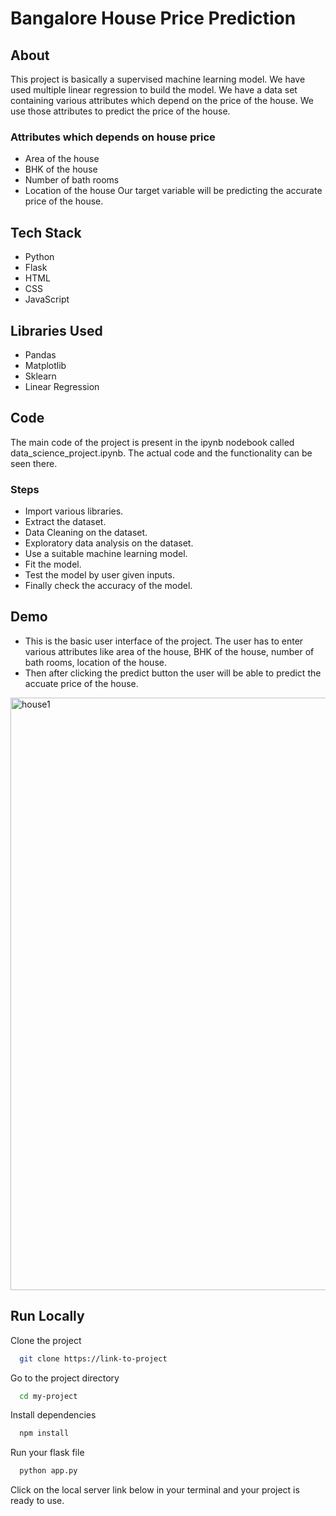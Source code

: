
# Bangalore House Price Prediction


## About
This project is basically a supervised machine learning model. We have used multiple linear regression to build the model. We have a data set containing various attributes which depend on the price of the house. We use those attributes to predict the price of the house.

### Attributes which depends on house price
* Area of the house
* BHK of the house
* Number of bath rooms
* Location of the house
Our target variable will be predicting the accurate price of the house.





## Tech Stack

* Python
* Flask
* HTML
* CSS
* JavaScript
## Libraries Used

* Pandas
* Matplotlib
* Sklearn
* Linear Regression


## Code

The main code of the project is present in the ipynb nodebook called data_science_project.ipynb. The actual code and the functionality can be seen there.

### Steps

* Import various libraries.
* Extract the dataset.
* Data Cleaning on the dataset.
* Exploratory data analysis on the dataset.
* Use a suitable machine learning model.
* Fit the model.
* Test the model by user given inputs.
* Finally check the accuracy of the model.
## Demo

* This is the basic user interface of the project. The user has to enter various attributes like area of the house, BHK of the house, number of bath rooms, location of the house.
* Then after clicking the predict button the user will be able to predict the accuate price of the house.

<img width="948" alt="house1" src="https://github.com/santhosh207/Linear-Regression-Projects/assets/108936941/8eaf0247-d77e-4513-860e-ae2084d74875">

## Run Locally

Clone the project

```bash
  git clone https://link-to-project
```

Go to the project directory

```bash
  cd my-project
```

Install dependencies

```bash
  npm install
```

Run your flask file 

```bash
  python app.py
```
Click on the local server link below in your terminal and your project is ready to use.
